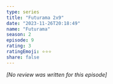 ```yaml
---
type: series
title: "Futurama 2x9"
date: "2023-11-26T20:18:49"
name: "Futurama"
season: 2
episode: 9
rating: 3
ratingEmoji: ⭐️⭐️⭐️
share: false
---
```


*[No review was written for this episode]*
